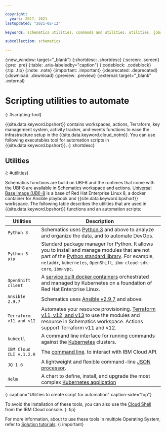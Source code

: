 ```yaml
---

copyright:
  years: 2017, 2021
lastupdated: "2021-02-12"

keywords: schematics utilities, commands and utilities, utilities, jobs

subcollection: schematics

---
```

{:new_window: target="_blank"}
{:shortdesc: .shortdesc}
{:screen: .screen}
{:pre: .pre}
{:table: .aria-labeledby="caption"} 
{:codeblock: .codeblock}
{:tip: .tip}
{:note: .note}
{:important: .important}
{:deprecated: .deprecated}
{:download: .download}
{:preview: .preview}
{:external: target="_blank" .external}


# Scripting utilities to automate
{: #scripting-tool}

{{site.data.keyword.bpshort}} contains workspaces, actions, Terraform, key management system, activity tracker, and events functions to ease the infrastructure setup in the {{site.data.keyword.cloud_notm}}. You can use following executables tool for automation scripts in {{site.data.keyword.bpshort}}.
{: shortdesc}

## Utilities
{: #utilities}

Schematics functions are build on UBI-8 and the runtimes that come with the UBI-8 are available in Schematics workspace and actions. [Universal Base Image (UBI)-8](/docs/RegistryImages?topic=RegistryImages-ibmliberty#ibmliberty_get_started) is a base of Red Hat Enterprise Linux 8, a docker container for Ansible playbook and {{site.data.keyword.bpshort}} workspace. The following table describes the utilities that are used in {{site.data.keyword.bpshort}} functions and an automation scripts:

|Utilities | Description | 
|---------|----------|
| `Python 3` | Schematics uses [Python 3](/docs/cli?topic=cli-enable-existing-python) and above to analyze and organize the data, and to automate DevOps. | 
| `Python 3 - pip` |Standard package manager for Python. It allows you to install and manage modules that are not part of the [Python standard library](/docs/ai-openscale-icp?topic=ai-openscale-icp-crt-ov#in-pyc). For example, `netaddr`, `kubernetes`, `OpenShift`, `ibm-cloud-sdk-core`, `ibm-vpc`.| 
| `OpenShift client` |A [service built docker containers](/docs/solution-tutorials?topic=solution-tutorials-tutorials#getting-started-macos_oc) orchestrated and managed by Kubernetes on a foundation of Red Hat Enterprise Linux.| 
| `Ansible 2.9.7`| Schematics uses [Ansible v2.9.7](/docs/cloud-pak-multicloud-management?topic=cloud-pak-multicloud-management-ansible-getting-started) and above. |
| `Terraform v11 and v12`|   Automates your resource provisioning. [Terraform v11, v12, and v13](/docs/ibm-cloud-provider-for-terraform?topic=ibm-cloud-provider-for-terraform-getting-started) to use the modules and resource in Schematics workspace. Actions support Terraform v11 and v12. |
| `kubectl`| A command line interface for running commands against the [Kubernetes](/docs/solution-tutorials?topic=solution-tutorials-tutorials#getting-started-macos_kubectl) clusters.|
| `IBM Cloud CLI v.1.2.0`| The [command line](/docs/solution-tutorials?topic=solution-tutorials-tutorials#getting-started-macos_cli). to interact with IBM Cloud API.|
| `JQ 1.6`| A lightweight and flexible command-line [JSON processor](/docs/solution-tutorials?topic=solution-tutorials-tutorials#getting-started-macos_jq).|
| `Helm` |A chart to define, install, and upgrade the most complex [Kubernetes application](/docs/solution-tutorials?topic=solution-tutorials-tutorials#getting-started-macos_helm)|
{: caption="Utilities to create script for automation" caption-side="top"}


To avoid the installation of these tools, you can also use the [Cloud Shell](https://cloud.ibm.com/shell) from the IBM Cloud console.
{: tip}

For more information, about to use these tools in multiple Operating System, refer to [Solution tutorials](https://cloud.ibm.com/docs/solution-tutorials?topic=solution-tutorials-tutorials).
{: important}
